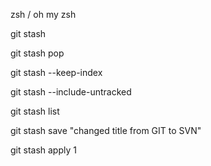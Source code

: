 zsh / oh my zsh

git stash

git stash pop

git stash --keep-index

git stash --include-untracked

git stash list

git stash save "changed title from GIT to SVN"

git stash apply 1
